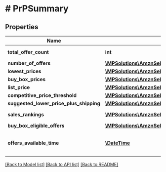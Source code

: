 # # PrPSummary

## Properties

Name | Type | Description | Notes
------------ | ------------- | ------------- | -------------
**total_offer_count** | **int** | The number of unique offers contained in NumberOfOffers. |
**number_of_offers** | [**\MPSolutions\AmznSellingPartnerApi\Models\ProductPricing\PrPOfferCountType[]**](PrPOfferCountType.md) |  | [optional]
**lowest_prices** | [**\MPSolutions\AmznSellingPartnerApi\Models\ProductPricing\PrPLowestPriceType[]**](PrPLowestPriceType.md) |  | [optional]
**buy_box_prices** | [**\MPSolutions\AmznSellingPartnerApi\Models\ProductPricing\PrPBuyBoxPriceType[]**](PrPBuyBoxPriceType.md) |  | [optional]
**list_price** | [**\MPSolutions\AmznSellingPartnerApi\Models\ProductPricing\PrPMoneyType**](PrPMoneyType.md) |  | [optional]
**competitive_price_threshold** | [**\MPSolutions\AmznSellingPartnerApi\Models\ProductPricing\PrPMoneyType**](PrPMoneyType.md) |  | [optional]
**suggested_lower_price_plus_shipping** | [**\MPSolutions\AmznSellingPartnerApi\Models\ProductPricing\PrPMoneyType**](PrPMoneyType.md) |  | [optional]
**sales_rankings** | [**\MPSolutions\AmznSellingPartnerApi\Models\ProductPricing\PrPSalesRankType[]**](PrPSalesRankType.md) | A list of sales rank information for the item, by category. | [optional]
**buy_box_eligible_offers** | [**\MPSolutions\AmznSellingPartnerApi\Models\ProductPricing\PrPOfferCountType[]**](PrPOfferCountType.md) |  | [optional]
**offers_available_time** | [**\DateTime**](\DateTime.md) | When the status is ActiveButTooSoonForProcessing, this is the time when the offers will be available for processing. | [optional]

[[Back to Model list]](../../README.md#models) [[Back to API list]](../../README.md#endpoints) [[Back to README]](../../README.md)
